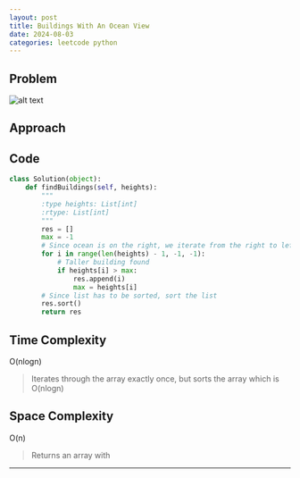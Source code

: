 ```yaml
---
layout: post
title: Buildings With An Ocean View
date: 2024-08-03
categories: leetcode python
---
```

## Problem
![alt text](/blog/public/img/BuildingsWithAnOceanView.png)

## Approach

## Code
```python
class Solution(object):
    def findBuildings(self, heights):
        """
        :type heights: List[int]
        :rtype: List[int]
        """
        res = []
        max = -1
        # Since ocean is on the right, we iterate from the right to left to find out ocean view building
        for i in range(len(heights) - 1, -1, -1):
            # Taller building found
            if heights[i] > max:
                res.append(i)
                max = heights[i]
        # Since list has to be sorted, sort the list
        res.sort()
        return res
```

## Time Complexity
O(nlogn)
> Iterates through the array exactly once, but sorts the array which is O(nlogn)

## Space Complexity
O(n)
> Returns an array with 

---
